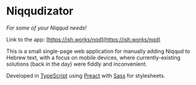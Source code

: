 # Niqqudizator

*For some of your Niqqud needs!*

Link to the app: [https://ish.works/nqd](https://ish.works/nqd)

This is a small single-page web application for manually adding Niqqud to Hebrew text, with a focus on mobile devices, where currently-existing solutions (back in the day) were fiddly and inconvenient.

Developed in [TypeScript](https://www.typescriptlang.org/) using [Preact](https://preactjs.com/) with [Sass](http://sass-lang.com/) for stylesheets.

